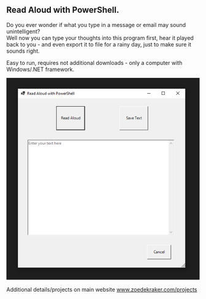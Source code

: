 ## Read Aloud with PowerShell.

Do you ever wonder if what you type in a message or email may sound unintelligent?   
Well now you can type your thoughts into this program first, hear it played back to you - and even export it to file for a rainy day, just to make sure it sounds right. 

Easy to run, requires not additional downloads - only a computer with Windows/.NET framework.

![](posh_gui.PNG)

Additional details/projects on main website www.zoedekraker.com/projects
